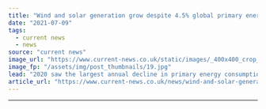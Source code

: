 ```yaml
---
title: "Wind and solar generation grow despite 4.5% global primary energy consumption drop"
date: "2021-07-09"
tags: 
  - current news
  - news
source: "current news"
image_url: "https://www.current-news.co.uk/static/images/_400x400_crop_center-center/Titan_1_Wind_Farm_--_BP.jpg"
image_fp: "/assets/img/post_thumbnails/19.jpg"
lead: "​2020 saw the largest annual decline in primary energy consumption since 1945, with a drop of 4.5%, according to BP’s Statistical Review of World Energy 2021."
article_url: "https://www.current-news.co.uk/news/wind-and-solar-generation-grow-despite-4-5-global-primary-energy-consumption-drop?utm_source=rss-feeds&utm_medium=rss&utm_campaign=rss"
---
```


---

